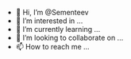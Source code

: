 - 👋 Hi, I’m @Sementeev
- 👀 I’m interested in ...
- 🌱 I’m currently learning ...
- 💞️ I’m looking to collaborate on ...
- 📫 How to reach me ...

<!---
Sementeev/Sementeev is a ✨ special ✨ repository because its `README.md` (this file) appears on your GitHub profile.
You can click the Preview link to take a look at your changes.
--->
